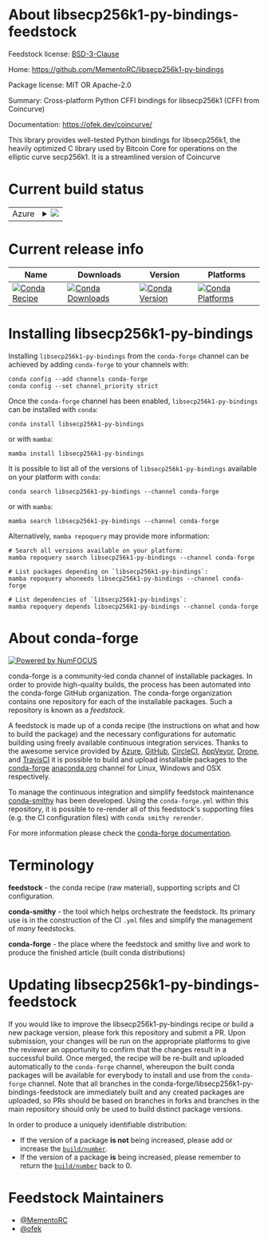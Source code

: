 About libsecp256k1-py-bindings-feedstock
========================================

Feedstock license: [BSD-3-Clause](https://github.com/conda-forge/libsecp256k1-py-bindings-feedstock/blob/main/LICENSE.txt)

Home: https://github.com/MementoRC/libsecp256k1-py-bindings

Package license: MIT OR Apache-2.0

Summary: Cross-platform Python CFFI bindings for libsecp256k1 (CFFI from Coincurve)

Documentation: https://ofek.dev/coincurve/

This library provides well-tested Python bindings for libsecp256k1,
the heavily optimized C library used by Bitcoin Core for operations
on the elliptic curve secp256k1. It is a streamlined version of Coincurve


Current build status
====================


<table>
    
  <tr>
    <td>Azure</td>
    <td>
      <details>
        <summary>
          <a href="https://dev.azure.com/conda-forge/feedstock-builds/_build/latest?definitionId=21265&branchName=main">
            <img src="https://dev.azure.com/conda-forge/feedstock-builds/_apis/build/status/libsecp256k1-py-bindings-feedstock?branchName=main">
          </a>
        </summary>
        <table>
          <thead><tr><th>Variant</th><th>Status</th></tr></thead>
          <tbody><tr>
              <td>linux_64_python3.10.____cpython</td>
              <td>
                <a href="https://dev.azure.com/conda-forge/feedstock-builds/_build/latest?definitionId=21265&branchName=main">
                  <img src="https://dev.azure.com/conda-forge/feedstock-builds/_apis/build/status/libsecp256k1-py-bindings-feedstock?branchName=main&jobName=linux&configuration=linux%20linux_64_python3.10.____cpython" alt="variant">
                </a>
              </td>
            </tr><tr>
              <td>linux_64_python3.11.____cpython</td>
              <td>
                <a href="https://dev.azure.com/conda-forge/feedstock-builds/_build/latest?definitionId=21265&branchName=main">
                  <img src="https://dev.azure.com/conda-forge/feedstock-builds/_apis/build/status/libsecp256k1-py-bindings-feedstock?branchName=main&jobName=linux&configuration=linux%20linux_64_python3.11.____cpython" alt="variant">
                </a>
              </td>
            </tr><tr>
              <td>linux_64_python3.12.____cpython</td>
              <td>
                <a href="https://dev.azure.com/conda-forge/feedstock-builds/_build/latest?definitionId=21265&branchName=main">
                  <img src="https://dev.azure.com/conda-forge/feedstock-builds/_apis/build/status/libsecp256k1-py-bindings-feedstock?branchName=main&jobName=linux&configuration=linux%20linux_64_python3.12.____cpython" alt="variant">
                </a>
              </td>
            </tr><tr>
              <td>linux_64_python3.13.____cp313</td>
              <td>
                <a href="https://dev.azure.com/conda-forge/feedstock-builds/_build/latest?definitionId=21265&branchName=main">
                  <img src="https://dev.azure.com/conda-forge/feedstock-builds/_apis/build/status/libsecp256k1-py-bindings-feedstock?branchName=main&jobName=linux&configuration=linux%20linux_64_python3.13.____cp313" alt="variant">
                </a>
              </td>
            </tr><tr>
              <td>linux_64_python3.9.____cpython</td>
              <td>
                <a href="https://dev.azure.com/conda-forge/feedstock-builds/_build/latest?definitionId=21265&branchName=main">
                  <img src="https://dev.azure.com/conda-forge/feedstock-builds/_apis/build/status/libsecp256k1-py-bindings-feedstock?branchName=main&jobName=linux&configuration=linux%20linux_64_python3.9.____cpython" alt="variant">
                </a>
              </td>
            </tr><tr>
              <td>osx_64_python3.10.____cpython</td>
              <td>
                <a href="https://dev.azure.com/conda-forge/feedstock-builds/_build/latest?definitionId=21265&branchName=main">
                  <img src="https://dev.azure.com/conda-forge/feedstock-builds/_apis/build/status/libsecp256k1-py-bindings-feedstock?branchName=main&jobName=osx&configuration=osx%20osx_64_python3.10.____cpython" alt="variant">
                </a>
              </td>
            </tr><tr>
              <td>osx_64_python3.11.____cpython</td>
              <td>
                <a href="https://dev.azure.com/conda-forge/feedstock-builds/_build/latest?definitionId=21265&branchName=main">
                  <img src="https://dev.azure.com/conda-forge/feedstock-builds/_apis/build/status/libsecp256k1-py-bindings-feedstock?branchName=main&jobName=osx&configuration=osx%20osx_64_python3.11.____cpython" alt="variant">
                </a>
              </td>
            </tr><tr>
              <td>osx_64_python3.12.____cpython</td>
              <td>
                <a href="https://dev.azure.com/conda-forge/feedstock-builds/_build/latest?definitionId=21265&branchName=main">
                  <img src="https://dev.azure.com/conda-forge/feedstock-builds/_apis/build/status/libsecp256k1-py-bindings-feedstock?branchName=main&jobName=osx&configuration=osx%20osx_64_python3.12.____cpython" alt="variant">
                </a>
              </td>
            </tr><tr>
              <td>osx_64_python3.13.____cp313</td>
              <td>
                <a href="https://dev.azure.com/conda-forge/feedstock-builds/_build/latest?definitionId=21265&branchName=main">
                  <img src="https://dev.azure.com/conda-forge/feedstock-builds/_apis/build/status/libsecp256k1-py-bindings-feedstock?branchName=main&jobName=osx&configuration=osx%20osx_64_python3.13.____cp313" alt="variant">
                </a>
              </td>
            </tr><tr>
              <td>osx_64_python3.9.____cpython</td>
              <td>
                <a href="https://dev.azure.com/conda-forge/feedstock-builds/_build/latest?definitionId=21265&branchName=main">
                  <img src="https://dev.azure.com/conda-forge/feedstock-builds/_apis/build/status/libsecp256k1-py-bindings-feedstock?branchName=main&jobName=osx&configuration=osx%20osx_64_python3.9.____cpython" alt="variant">
                </a>
              </td>
            </tr><tr>
              <td>win_64_python3.10.____cpython</td>
              <td>
                <a href="https://dev.azure.com/conda-forge/feedstock-builds/_build/latest?definitionId=21265&branchName=main">
                  <img src="https://dev.azure.com/conda-forge/feedstock-builds/_apis/build/status/libsecp256k1-py-bindings-feedstock?branchName=main&jobName=win&configuration=win%20win_64_python3.10.____cpython" alt="variant">
                </a>
              </td>
            </tr><tr>
              <td>win_64_python3.11.____cpython</td>
              <td>
                <a href="https://dev.azure.com/conda-forge/feedstock-builds/_build/latest?definitionId=21265&branchName=main">
                  <img src="https://dev.azure.com/conda-forge/feedstock-builds/_apis/build/status/libsecp256k1-py-bindings-feedstock?branchName=main&jobName=win&configuration=win%20win_64_python3.11.____cpython" alt="variant">
                </a>
              </td>
            </tr><tr>
              <td>win_64_python3.12.____cpython</td>
              <td>
                <a href="https://dev.azure.com/conda-forge/feedstock-builds/_build/latest?definitionId=21265&branchName=main">
                  <img src="https://dev.azure.com/conda-forge/feedstock-builds/_apis/build/status/libsecp256k1-py-bindings-feedstock?branchName=main&jobName=win&configuration=win%20win_64_python3.12.____cpython" alt="variant">
                </a>
              </td>
            </tr><tr>
              <td>win_64_python3.13.____cp313</td>
              <td>
                <a href="https://dev.azure.com/conda-forge/feedstock-builds/_build/latest?definitionId=21265&branchName=main">
                  <img src="https://dev.azure.com/conda-forge/feedstock-builds/_apis/build/status/libsecp256k1-py-bindings-feedstock?branchName=main&jobName=win&configuration=win%20win_64_python3.13.____cp313" alt="variant">
                </a>
              </td>
            </tr><tr>
              <td>win_64_python3.9.____cpython</td>
              <td>
                <a href="https://dev.azure.com/conda-forge/feedstock-builds/_build/latest?definitionId=21265&branchName=main">
                  <img src="https://dev.azure.com/conda-forge/feedstock-builds/_apis/build/status/libsecp256k1-py-bindings-feedstock?branchName=main&jobName=win&configuration=win%20win_64_python3.9.____cpython" alt="variant">
                </a>
              </td>
            </tr>
          </tbody>
        </table>
      </details>
    </td>
  </tr>
</table>

Current release info
====================

| Name | Downloads | Version | Platforms |
| --- | --- | --- | --- |
| [![Conda Recipe](https://img.shields.io/badge/recipe-libsecp256k1--py--bindings-green.svg)](https://anaconda.org/conda-forge/libsecp256k1-py-bindings) | [![Conda Downloads](https://img.shields.io/conda/dn/conda-forge/libsecp256k1-py-bindings.svg)](https://anaconda.org/conda-forge/libsecp256k1-py-bindings) | [![Conda Version](https://img.shields.io/conda/vn/conda-forge/libsecp256k1-py-bindings.svg)](https://anaconda.org/conda-forge/libsecp256k1-py-bindings) | [![Conda Platforms](https://img.shields.io/conda/pn/conda-forge/libsecp256k1-py-bindings.svg)](https://anaconda.org/conda-forge/libsecp256k1-py-bindings) |

Installing libsecp256k1-py-bindings
===================================

Installing `libsecp256k1-py-bindings` from the `conda-forge` channel can be achieved by adding `conda-forge` to your channels with:

```
conda config --add channels conda-forge
conda config --set channel_priority strict
```

Once the `conda-forge` channel has been enabled, `libsecp256k1-py-bindings` can be installed with `conda`:

```
conda install libsecp256k1-py-bindings
```

or with `mamba`:

```
mamba install libsecp256k1-py-bindings
```

It is possible to list all of the versions of `libsecp256k1-py-bindings` available on your platform with `conda`:

```
conda search libsecp256k1-py-bindings --channel conda-forge
```

or with `mamba`:

```
mamba search libsecp256k1-py-bindings --channel conda-forge
```

Alternatively, `mamba repoquery` may provide more information:

```
# Search all versions available on your platform:
mamba repoquery search libsecp256k1-py-bindings --channel conda-forge

# List packages depending on `libsecp256k1-py-bindings`:
mamba repoquery whoneeds libsecp256k1-py-bindings --channel conda-forge

# List dependencies of `libsecp256k1-py-bindings`:
mamba repoquery depends libsecp256k1-py-bindings --channel conda-forge
```


About conda-forge
=================

[![Powered by
NumFOCUS](https://img.shields.io/badge/powered%20by-NumFOCUS-orange.svg?style=flat&colorA=E1523D&colorB=007D8A)](https://numfocus.org)

conda-forge is a community-led conda channel of installable packages.
In order to provide high-quality builds, the process has been automated into the
conda-forge GitHub organization. The conda-forge organization contains one repository
for each of the installable packages. Such a repository is known as a *feedstock*.

A feedstock is made up of a conda recipe (the instructions on what and how to build
the package) and the necessary configurations for automatic building using freely
available continuous integration services. Thanks to the awesome service provided by
[Azure](https://azure.microsoft.com/en-us/services/devops/), [GitHub](https://github.com/),
[CircleCI](https://circleci.com/), [AppVeyor](https://www.appveyor.com/),
[Drone](https://cloud.drone.io/welcome), and [TravisCI](https://travis-ci.com/)
it is possible to build and upload installable packages to the
[conda-forge](https://anaconda.org/conda-forge) [anaconda.org](https://anaconda.org/)
channel for Linux, Windows and OSX respectively.

To manage the continuous integration and simplify feedstock maintenance
[conda-smithy](https://github.com/conda-forge/conda-smithy) has been developed.
Using the ``conda-forge.yml`` within this repository, it is possible to re-render all of
this feedstock's supporting files (e.g. the CI configuration files) with ``conda smithy rerender``.

For more information please check the [conda-forge documentation](https://conda-forge.org/docs/).

Terminology
===========

**feedstock** - the conda recipe (raw material), supporting scripts and CI configuration.

**conda-smithy** - the tool which helps orchestrate the feedstock.
                   Its primary use is in the construction of the CI ``.yml`` files
                   and simplify the management of *many* feedstocks.

**conda-forge** - the place where the feedstock and smithy live and work to
                  produce the finished article (built conda distributions)


Updating libsecp256k1-py-bindings-feedstock
===========================================

If you would like to improve the libsecp256k1-py-bindings recipe or build a new
package version, please fork this repository and submit a PR. Upon submission,
your changes will be run on the appropriate platforms to give the reviewer an
opportunity to confirm that the changes result in a successful build. Once
merged, the recipe will be re-built and uploaded automatically to the
`conda-forge` channel, whereupon the built conda packages will be available for
everybody to install and use from the `conda-forge` channel.
Note that all branches in the conda-forge/libsecp256k1-py-bindings-feedstock are
immediately built and any created packages are uploaded, so PRs should be based
on branches in forks and branches in the main repository should only be used to
build distinct package versions.

In order to produce a uniquely identifiable distribution:
 * If the version of a package **is not** being increased, please add or increase
   the [``build/number``](https://docs.conda.io/projects/conda-build/en/latest/resources/define-metadata.html#build-number-and-string).
 * If the version of a package **is** being increased, please remember to return
   the [``build/number``](https://docs.conda.io/projects/conda-build/en/latest/resources/define-metadata.html#build-number-and-string)
   back to 0.

Feedstock Maintainers
=====================

* [@MementoRC](https://github.com/MementoRC/)
* [@ofek](https://github.com/ofek/)

